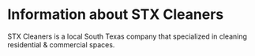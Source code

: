 # Information about STX Cleaners
STX Cleaners is a local South Texas company that specialized in cleaning residential & commercial spaces.